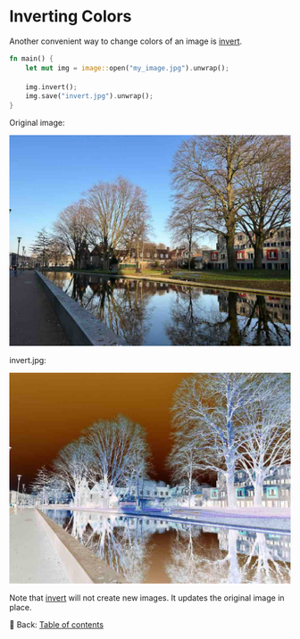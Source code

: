 # Inverting Colors

Another convenient way to change colors of an image is [invert](https://docs.rs/image/latest/image/enum.DynamicImage.html#method.invert).

```rust
fn main() {
    let mut img = image::open("my_image.jpg").unwrap();
    
    img.invert();
    img.save("invert.jpg").unwrap();
}
```

Original image:

![my_image](./image/my_image.jpg)

invert.jpg:

![invert](./image/invert.jpg)

Note that [invert](https://docs.rs/image/latest/image/enum.DynamicImage.html#method.invert) will not create new images.
It updates the original image in place.

<!-- :arrow_right:  Next:  -->

:blue_book: Back: [Table of contents](./../README.md)
